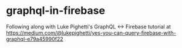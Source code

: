 # graphql-in-firebase
Following along with Luke Pighetti's GraphQL &lt;-> Firebase tutorial at https://medium.com/@lukepighetti/yes-you-can-query-firebase-with-graphql-e79a45990f22
